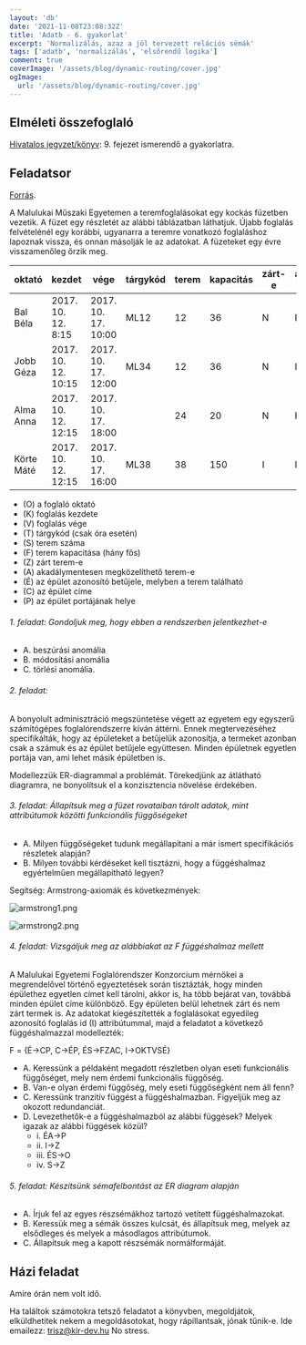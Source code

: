 ```yaml
---
layout: 'db'
date: '2021-11-08T23:08:32Z'
title: 'Adatb - 6. gyakorlat'
excerpt: 'Normalizálás, azaz a jól tervezett relációs sémák'
tags: ['adatb', 'normalizálás', 'elsőrendű logika']
comment: true
coverImage: '/assets/blog/dynamic-routing/cover.jpg'
ogImage:
  url: '/assets/blog/dynamic-routing/cover.jpg'
---
```


## Elméleti összefoglaló

[Hivatalos jegyzet/könyv](https://db.bme.hu/~gajdos/Adatbazisok2019.pdf): 9. fejezet ismerendő a gyakorlatra.

## Feladatsor

[Forrás](https://www.db.bme.hu/adatbazisok/files/normalizalas.pdf).

A Malulukai Műszaki Egyetemen a teremfoglalásokat egy kockás füzetben vezetik. A füzet egy részletét az alábbi táblázatban láthatjuk. Újabb foglalás felvételénél egy korábbi, ugyanarra a teremre vonatkozó foglaláshoz lapoznak vissza, és onnan másolják le az adatokat. A füzeteket egy évre visszamenőleg őrzik meg.

| oktató     | kezdet              | vége                | tárgykód | terem | kapacitás | zárt-e | ak.mentes-e | épület | cím              | porta |
| ---------- | ------------------- | ------------------- | -------- | ----- | --------- | ------ | ----------- | ------ | ---------------- | ----- |
| Bal Béla   | 2017. 10. 12. 8:15  | 2017. 10. 17. 10:00 | ML12     | 12    | 36        | N      | I           | V2     | Duduhaha utca 5. | V2    |
| Jobb Géza  | 2017. 10. 12. 10:15 | 2017. 10. 17. 12:00 | ML34     | 12    | 36        | N      | I           | V2     | Duduhaha utca 5. | V2    |
| Alma Anna  | 2017. 10. 12. 12:15 | 2017. 10. 17. 18:00 |          | 24    | 20        | N      | I           | V2     | Duduhaha utca 5. | V2    |
| Körte Máté | 2017. 10. 12. 12:15 | 2017. 10. 17. 16:00 | ML38     | 38    | 150       | I      | I           | St     | Maluluka utca 3. | E     |

- (O) a foglaló oktató
- (K) foglalás kezdete
- (V) foglalás vége
- (T) tárgykód (csak óra esetén)
- (S) terem száma
- (F) terem kapacitása (hány fős)
- (Z) zárt terem-e
- (A) akadálymentesen megközelíthető terem-e
- (É) az épület azonosító betűjele, melyben a terem található
- (C) az épület címe
- (P) az épület portájának helye

###### 1. feladat: Gondoljuk meg, hogy ebben a rendszerben jelentkezhet-e

- A. beszúrási anomália
- B. módosítási anomália
- C. törlési anomália.

###### 2. feladat:

A bonyolult adminisztráció megszüntetése végett az egyetem egy egyszerű számítógépes foglalórendszerre kíván áttérni. Ennek megtervezéséhez specifikálták, hogy az épületeket a betűjelük azonosítja, a termeket azonban csak a számuk és az épület betűjele együttesen. Minden épületnek egyetlen portája van, ami lehet másik épületben is.

Modellezzük ER-diagrammal a problémát. Törekedjünk az átlátható diagramra, ne bonyolítsuk el a konzisztencia növelése érdekében.

###### 3. feladat: Állapítsuk meg a füzet rovataiban tárolt adatok, mint attribútumok közötti funkcionális függőségeket

- A. Milyen függőségeket tudunk megállapítani a már ismert specifikációs részletek alapján?
- B. Milyen további kérdéseket kell tisztázni, hogy a függéshalmaz egyértelműen megállapítható legyen?

Segítség: Armstrong-axiomák és következmények:

![armstrong1.png](/db/post6/armstrong1.png)

![armstrong2.png](/db/post6/armstrong2.png)

###### 4. feladat: Vizsgáljuk meg az alábbiakat az F függéshalmaz mellett

A Malulukai Egyetemi Foglalórendszer Konzorcium mérnökei a megrendelővel történő egyeztetések során tisztázták, hogy minden épülethez egyetlen címet kell tárolni, akkor is, ha több bejárat van, továbbá minden épület címe különböző. Egy épületen belül lehetnek zárt és nem zárt termek is. Az adatokat kiegészítették a foglalásokat egyedileg azonosító foglalás id (I) attribútummal, majd a feladatot a következő függéshalmazzal modellezték:

F = {É→CP, C→ÉP, ÉS→FZAC, I→OKTVSÉ}

- A. Keressünk a példaként megadott részletben olyan eseti funkcionális függőséget, mely nem érdemi funkcionális függőség.
- B. Van-e olyan érdemi függőség, mely eseti függőségként nem áll fenn?
- C. Keressünk tranzitív függést a függéshalmazban. Figyeljük meg az okozott redundanciát.
- D. Levezethetők-e a függéshalmazból az alábbi függések? Melyek igazak az alábbi függések közül?
  - i. ÉA→P
  - ii. I→Z
  - iii. ÉS→O
  - iv. S→Z

###### 5. feladat: Készítsünk sémafelbontást az ER diagram alapján

- A. Írjuk fel az egyes részsémákhoz tartozó vetített függéshalmazokat.
- B. Keressük meg a sémák összes kulcsát, és állapítsuk meg, melyek az elsődleges és melyek a másodlagos attribútumok.
- C. Állapítsuk meg a kapott részsémák normálformáját.

## Házi feladat

Amire órán nem volt idő.

Ha találtok számotokra tetsző feladatot a könyvben, megoldjátok, elküldhetitek nekem a megoldásotokat, hogy rápillantsak, jónak tűnik-e. Ide emailezz: [trisz@kir-dev.hu](mailto:trisz@kir-dev.hu) No stress.
